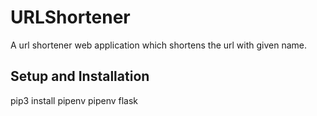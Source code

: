 # URLShortener

A url shortener web application which shortens the url with given name.

## Setup and Installation

pip3 install pipenv
pipenv flask
